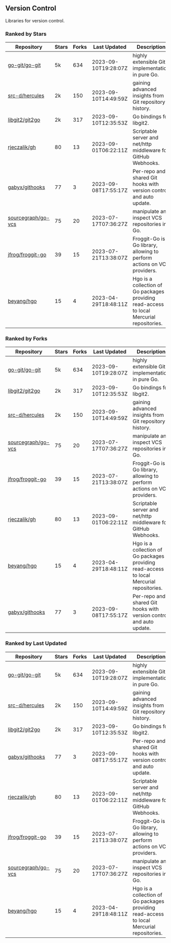 ## Version Control

Libraries for version control.

### Ranked by Stars

| Repository | Stars | Forks | Last Updated | Description | 
|------------|-------|-------|--------------|-------------|
| [go-git/go-git](https://github.com/go-git/go-git) | 5k | 634 | 2023-09-10T19:28:07Z |  highly extensible Git implementation in pure Go. |
| [src-d/hercules](https://github.com/src-d/hercules) | 2k | 150 | 2023-09-10T14:49:59Z |  gaining advanced insights from Git repository history. |
| [libgit2/git2go](https://github.com/libgit2/git2go) | 2k | 317 | 2023-09-10T12:35:53Z |  Go bindings for libgit2. |
| [rjeczalik/gh](https://github.com/rjeczalik/gh) | 80 | 13 | 2023-09-01T06:22:11Z |  Scriptable server and net/http middleware for GitHub Webhooks. |
| [gabyx/githooks](https://github.com/gabyx/githooks) | 77 | 3 | 2023-09-08T17:55:17Z |  Per-repo and shared Git hooks with version control and auto update. |
| [sourcegraph/go-vcs](https://github.com/sourcegraph/go-vcs) | 75 | 20 | 2023-07-17T07:36:27Z |  manipulate and inspect VCS repositories in Go. |
| [jfrog/froggit-go](https://github.com/jfrog/froggit-go) | 39 | 15 | 2023-07-21T13:38:07Z |  Froggit-Go is a Go library, allowing to perform actions on VCS providers. |
| [beyang/hgo](https://github.com/beyang/hgo) | 15 | 4 | 2023-04-29T18:48:11Z |  Hgo is a collection of Go packages providing read-access to local Mercurial repositories. |

### Ranked by Forks

| Repository | Stars | Forks | Last Updated | Description | 
|------------|-------|-------|--------------|-------------|
| [go-git/go-git](https://github.com/go-git/go-git) | 5k | 634 | 2023-09-10T19:28:07Z |  highly extensible Git implementation in pure Go. |
| [libgit2/git2go](https://github.com/libgit2/git2go) | 2k | 317 | 2023-09-10T12:35:53Z |  Go bindings for libgit2. |
| [src-d/hercules](https://github.com/src-d/hercules) | 2k | 150 | 2023-09-10T14:49:59Z |  gaining advanced insights from Git repository history. |
| [sourcegraph/go-vcs](https://github.com/sourcegraph/go-vcs) | 75 | 20 | 2023-07-17T07:36:27Z |  manipulate and inspect VCS repositories in Go. |
| [jfrog/froggit-go](https://github.com/jfrog/froggit-go) | 39 | 15 | 2023-07-21T13:38:07Z |  Froggit-Go is a Go library, allowing to perform actions on VCS providers. |
| [rjeczalik/gh](https://github.com/rjeczalik/gh) | 80 | 13 | 2023-09-01T06:22:11Z |  Scriptable server and net/http middleware for GitHub Webhooks. |
| [beyang/hgo](https://github.com/beyang/hgo) | 15 | 4 | 2023-04-29T18:48:11Z |  Hgo is a collection of Go packages providing read-access to local Mercurial repositories. |
| [gabyx/githooks](https://github.com/gabyx/githooks) | 77 | 3 | 2023-09-08T17:55:17Z |  Per-repo and shared Git hooks with version control and auto update. |

### Ranked by Last Updated

| Repository | Stars | Forks | Last Updated | Description | 
|------------|-------|-------|--------------|-------------|
| [go-git/go-git](https://github.com/go-git/go-git) | 5k | 634 | 2023-09-10T19:28:07Z |  highly extensible Git implementation in pure Go. |
| [src-d/hercules](https://github.com/src-d/hercules) | 2k | 150 | 2023-09-10T14:49:59Z |  gaining advanced insights from Git repository history. |
| [libgit2/git2go](https://github.com/libgit2/git2go) | 2k | 317 | 2023-09-10T12:35:53Z |  Go bindings for libgit2. |
| [gabyx/githooks](https://github.com/gabyx/githooks) | 77 | 3 | 2023-09-08T17:55:17Z |  Per-repo and shared Git hooks with version control and auto update. |
| [rjeczalik/gh](https://github.com/rjeczalik/gh) | 80 | 13 | 2023-09-01T06:22:11Z |  Scriptable server and net/http middleware for GitHub Webhooks. |
| [jfrog/froggit-go](https://github.com/jfrog/froggit-go) | 39 | 15 | 2023-07-21T13:38:07Z |  Froggit-Go is a Go library, allowing to perform actions on VCS providers. |
| [sourcegraph/go-vcs](https://github.com/sourcegraph/go-vcs) | 75 | 20 | 2023-07-17T07:36:27Z |  manipulate and inspect VCS repositories in Go. |
| [beyang/hgo](https://github.com/beyang/hgo) | 15 | 4 | 2023-04-29T18:48:11Z |  Hgo is a collection of Go packages providing read-access to local Mercurial repositories. |

